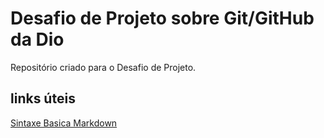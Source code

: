 # Desafio de Projeto sobre Git/GitHub da Dio
Repositório criado para o Desafio de Projeto.
## links úteis
[Sintaxe Basica Markdown](https://www.markdownguide.org/)
